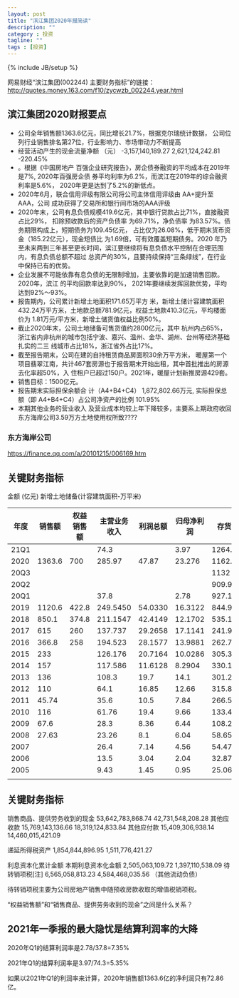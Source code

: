 ```yaml
---
layout: post
title: "滨江集团2020年报简读"
description: ""
category : 投资
tagline: ""
tags : [投资]
---
```

{% include JB/setup %}


网易财经“滨江集团(002244) 主要财务指标”的链接：
http://quotes.money.163.com/f10/zycwzb_002244,year.html


## 滨江集团2020财报要点

* 公司全年销售额1363.6亿元，同比增长21.7%，根据克尔瑞统计数据，
公司位列行业销售排名第27位，行业影响力、市场带动力不断提高
* 经营活动产生的现金流量净额
（元）
-3,157,140,189.27 2,621,124,242.81 -220.45%
* 。根据《中国房地产
百强企业研究报告》，房企债券融资的平均成本在2019年是7%, 2020年百强房企债
券平均利率为6.2%，而滨江在2019年的综合融资利率是5.6%，
2020年更是达到了5.2%的新低点。
* 2020年6月，联合信用评级有限公司将公司主体信用评级由 AA+提升至AAA，公司
成功获得了交易所和银行间市场的AAA评级
* 2020年末，公司有息负债规模419.6亿元，其中银行贷款占比71%，直接融资占比29%，
扣除预收款后的资产负债率 为69.71%，净负债率 为83.57%。债务期限构成上，短期债务为109.45亿元，
占比仅为26.08%，低于期末货币资金（185.22亿元），现金短债比 为1.69倍，可有效覆盖短期债务。2020
年乃至未来两到三年甚至更长时间，滨江要继续将有息负债水平控制在合理范围内，有息负债总额不超过
总资产的30%，且要持续保持“三条绿线”，在行业中保持已有的优势。
* 企业发展不可能依靠有息负债的无限制增加，主要依靠的是加速销售回款。2020年，滨江
的平均回款率达到90%， 2021年要继续发挥回款优势，平均达到92%～93%。
* 报告期内，公司累计新增土地面积171.65万平方
米，新增土储计容建筑面积432.24万平方米，土地款总额781.9亿元，权益土地款410.3亿元，平均楼面价为
1.81万元/平方米，新增土储货值权益比例50%。
* 截止2020年末，公司土地储备可售货值约2800亿元，其中
杭州内占65%，浙江省内非杭州的城市包括宁波、嘉兴、温州、金华、湖州、台州等经济基础扎实的二三
线城市占比18%，浙江省外占比17%。
* 截至报告期末，公司在建的自持租赁商品房面积30余万平方米，
暖屋第一个项目翡翠江南，共计467套房源也于报告期末开始出租，其中首批推出的房源去化率超50%，入
住租户已超过150户。2021年，暖屋计划新推房源429套。
* 销售目标：1500亿元。
* 报告期末实际担保余额合
计（A4+B4+C4）
1,872,802.66万元, 实际担保总额（即 A4+B4+C4）占公司净资产的比例 101.95%
* 本期其他业务的营业收入
及营业成本均较上年下降较多，主要系上期政府收回东方海岸公司3.59万方土地使用权所致????

### 东方海岸公司
https://finance.qq.com/a/20101215/006169.htm


## 关键财务指标

金额 (亿元)
新增土地储备(计容建筑面积-万平米)

| 年度 | 销售额 | 权益销售额 | 主营业务收入 | 利润总额 | 归母净利润 |   存货  | 预收款项 |新增土地储备 |
| ---- | ----- | --------- | ----------- | -------  | --------- | ------ | ------ |----------- |
| 21Q1 |        |          |   74.3      |          |  3.97     | 1264.8 | 818.13 |            |
| 2020 | 1363.6 |  700     |   285.97    |  47.87   |  23.276   | 1162.6 | 728.14 |  432.24    |
| 20Q3 |        |          |             |          |           | 1132   | 818.62 |            |
| 20Q2 |        |          |             |          |           | 909.9  | 690    |            |
| 20Q1 |        |          |   37.8      |          |  2.78     | 927.1  | 597.32 |            |
| 2019 | 1120.6 |  422.8   |   249.5450  |  54.0330 |  16.3122  | 844.94 | 555.96 |  295.3867  |
| 2018 | 850.1  |  374.8   |   211.1547  |  42.4149 |  12.1702  | 535.14 | 252.47 |  346.97    |
| 2017 | 615    |  260     |   137.737   |  29.2658 |  17.1141  | 241.9  | 255.79 |  200.45    |
| 2016 | 366.8  |  258     |   194.523   |  28.1577 |  13.9881  | 262.78 | 198.63 |            |
| 2015 | 233    |          |   126.176   |  20.7164 |  10.0286  | 305.35 | 175.99 |            |
| 2014 | 157    |          |   117.586   |  11.6128 |   8.2904  | 330.1  | 134.69 |            |
| 2013 | 136    |          |   108.3     |  19.7    |   14.1    | 301.2  | 168.4  |            |
| 2012 | 110    |          |   64.1      |  16.85   |   12.66   | 315.8  | 172.8  |            |
| 2011 | 45.74  |          |   35.6      |  10.5    |   7.84    | 266.5  | 147.1  |            |
| 2010 | 116    |          |   61.76     |  19.4    |   9.66    | 133.4  | 124.4  |            |
| 2009 | 67.6   |          |   28.3      |  8.36    |   6.44    | 108.2  | 71.6   |            |
| 2008 | 27.63  |          |   23.26     |  8.1     |   6.04    | 58.65  | 42.6   |            |
| 2007 |        |          |   26.4      |  7.14    |   4.56    | 54.47  | 39.0   |            |
| 2006 |        |          |   13.5      |  3.04    |   2.04    | 32.87  | 28.1   |            |
| 2005 |        |          |   9.43      |  1.45    |   0.95    | 25.06  | 17.68  |            |
| | | | | | | | |



## 关键财务指标
销售商品、提供劳务收到的现金 53,642,783,868.74   42,731,548,208.28
其他应收款 15,769,143,136.66    18,319,124,833.84
其他应付款 15,409,306,938.14     14,460,015,421.09

递延所得税资产 1,854,844,896.95     1,511,776,421.27


利息资本化累计金额 本期利息资本化金额   2,505,063,109.72     1,397,110,538.09
待转销项税[注] 6,565,058,813.23     4,584,468,035.56  （其他流动负债）

待转销项税主要为公司房地产销售中随预收房款收取的增值税销项税。

“权益销售额”和“销售商品、提供劳务收到的现金”之间是什么关系？

## 2021年一季报的最大隐忧是结算利润率的大降
2020年Q1的结算利润率是2.78/37.8=7.35%

2021年Q1的结算利润率是3.97/74.3=5.35%

如果以2021年Q1的利润率来计算，2020年销售额1363.6亿的净利润只有72.86亿。

